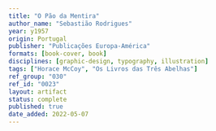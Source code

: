 ```yaml
---
title: "O Pão da Mentira"
author_name: "Sebastião Rodrigues"
year: y1957
origin: Portugal
publisher: "Publicações Europa-América"
formats: [book-cover, book]
disciplines: [graphic-design, typography, illustration]
tags: ["Horace McCoy", "Os Livros das Três Abelhas"]
ref_group: "030"
ref_id: "0023"
layout: artifact
status: complete
published: true
date_added: 2022-05-07
---
```

